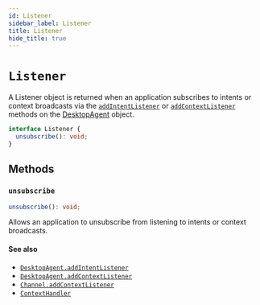 ```yaml
---
id: Listener
sidebar_label: Listener
title: Listener
hide_title: true
---
```

# `Listener`

A Listener object is returned when an application subscribes to intents or context broadcasts via the [`addIntentListener`](#addintentlistener) or [`addContextListener`](#addcontextlistener) methods on the [DesktopAgent](DesktopAgent) object.

```typescript
interface Listener {
  unsubscribe(): void;
}
```

## Methods

### `unsubscribe`

```ts
unsubscribe(): void;
```

Allows an application to unsubscribe from listening to intents or context broadcasts.

#### See also
* [`DesktopAgent.addIntentListener`](DestkopAgent#addintentlistener)
* [`DesktopAgent.addContextListener`](DesktopAgent#addcontextlistener)
* [`Channel.addContextListener`](Channel#addcontextlistener)
* [`ContextHandler`](Types#contexthandler)
